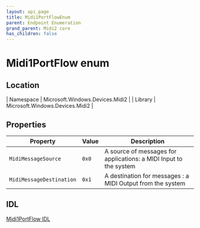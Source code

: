```yaml
---
layout: api_page
title: Midi1PortFlowEnum
parent: Endpoint Enumeration
grand_parent: Midi2 core
has_children: false
---
```


# Midi1PortFlow enum

## Location

| Namespace | Microsoft.Windows.Devices.Midi2 |
| Library | Microsoft.Windows.Devices.Midi2 |

## Properties

| Property | Value | Description |
| --------------- | ---------- | ----------- |
| `MidiMessageSource` | `0x0` | A source of messages for applications: a MIDI Input to the system | 
| `MidiMessageDestination` | `0x1` | A destination for messages : a MIDI Output from the system | 

## IDL

[Midi1PortFlow IDL](https://github.com/microsoft/MIDI/blob/main/src/app-sdk/winrt/Midi1PortFlowEnum.idl)
